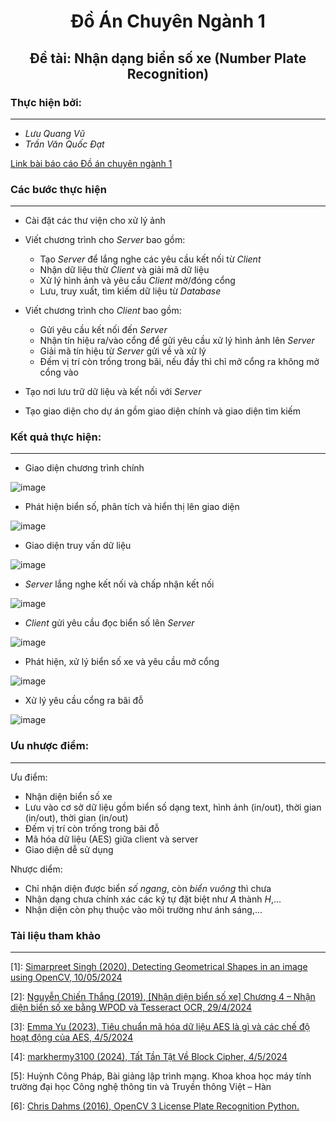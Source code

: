 <p align="center">
	<h1 align="center"><b>Đồ Án Chuyên Ngành 1</b></h1>
	<h2 align="center"><b>Đề tài: Nhận dạng biển số xe (Number Plate Recognition)</b></h2>

</p>

### Thực hiện bởi: 
--------------
- *Lưu Quang Vũ*
- *Trần Văn Quốc Đạt*

[Link bài báo cáo Đồ án chuyên ngành 1](https://docs.google.com/document/d/1AHISBgSxSUhjXrb8DtjoLRXv2xVi0Q4H/edit?usp=sharing&ouid=106940902399053081489&rtpof=true&sd=true)
### Các bước thực hiện
--------------
- Cài đặt các thư viện cho xử lý ảnh
- Viết chương trình cho *Server* bao gồm:
  - Tạo *Server* để lắng nghe các yêu cầu kết nối từ *Client*
  - Nhận dữ liệu thừ *Client* và giải mã dữ liệu
  - Xử lý hình ảnh và yêu cầu *Client* mở/đóng cổng
  - Lưu, truy xuất, tìm kiếm dữ liệu từ *Database*
    
- Viết chương trình cho *Client* bao gồm:
  - Gửi yêu cầu kết nối đến *Server*
  - Nhận tín hiệu ra/vào cổng để gửi yêu cầu xử lý hình ảnh lên *Server*
  - Giải mã tín hiệu từ *Server* gửi về và xử lý
  - Đếm vị trí còn trống trong bãi, nếu đầy thì chỉ mở cổng ra không mở cổng vào
- Tạo nơi lưu trữ dữ liệu và kết nối với *Server*
- Tạo giao diện cho dự án gồm giao diện chính và giao diện tìm kiếm

### Kết quả thực hiện: 
--------------
- Giao diện chương trình chính

![image](https://github.com/user-attachments/assets/1cb9e70c-9294-4624-adc5-f1c2c8898cdf)

- Phát hiện biển số, phân tích và hiển thị lên giao diện

![image](https://github.com/user-attachments/assets/867587db-56d2-459d-ac96-cdbf678af4af)

- Giao diện truy vấn dữ liệu

![image](https://github.com/user-attachments/assets/872c7e8e-dcf0-4b71-9208-9cd5d5eeb4c7)

- *Server* lắng nghe kết nối và chấp nhận kết nối

![image](https://github.com/user-attachments/assets/3d490f6e-941d-42fd-bb1f-7c8d2168fb5d)

- *Client* gửi yêu cầu đọc biển số lên *Server*

![image](https://github.com/user-attachments/assets/72c58830-d715-4ade-8a61-e2e0c5886b55)

- Phát hiện, xử lý biển số xe và yêu cầu mở cổng

![image](https://github.com/user-attachments/assets/f48aff0f-f5fe-4263-b860-1f86af2d8713)

- Xử lý yêu cầu cổng ra bãi đỗ

![image](https://github.com/user-attachments/assets/8923bbef-45ee-474a-9146-05c73e6ad149)

### Ưu nhược điểm:
--------------
Ưu điểm:
- Nhận diện biển số xe
- Lưu vào cơ sở dữ liệu gồm biển số dạng text, hình ảnh (in/out), thời gian (in/out), thời gian (in/out)
- Đếm vị trí còn trống trong bãi đỗ
- Mã hóa dữ liệu (AES) giữa client và server
- Giao diện dễ sử dụng

Nhược diểm:
- Chỉ nhận diện được biển *số ngang*, còn *biển vuông* thì chưa
- Nhận dạng chưa chính xác các ký tự đặt biệt như *A* thành *H*,...
- Nhận diện còn phụ thuộc vào môi trường như ánh sáng,...

### Tài liệu tham khảo
--------------
[1]:  [Simarpreet Singh (2020), Detecting Geometrical Shapes in an image using OpenCV, 10/05/2024](https://dev.to/simarpreetsingh019/detecting-geometrical-shapes-in-an-image-using-opencv-4g72?comments_sort=latest)

[2]:  [Nguyễn Chiến Thắng (2019), [Nhận diện biển số xe] Chương 4 – Nhận diện biển số xe bằng WPOD và Tesseract OCR, 29/4/2024](<https://www.miai.vn/2019/11/30/nhan-dien-bien-so-xe-chuong-4-nhan-dien-bien-so-xe-bang-wpod-va-tesseract-ocr/>)

[3]: [Emma Yu (2023), Tiêu chuẩn mã hóa dữ liệu AES là gì và các chế độ hoạt động của AES, 4/5/2024](https://hoanghamobile.com/tin-tuc/aes/)

[4]: [markhermy3100 (2024), Tất Tần Tật Về Block Cipher, 4/5/2024](https://codelearn.io/sharing/tat-tan-tat-ve-block-cipher)

[5]:  Huỳnh Công Pháp, Bài giảng lập trình mạng. Khoa khoa học máy tính trường đại học Công nghệ thông tin và Truyền thông Việt – Hàn

[6]: [Chris Dahms (2016), OpenCV 3 License Plate Recognition Python.](https://www.youtube.com/watch?v=fJcl6Gw1D8k)
